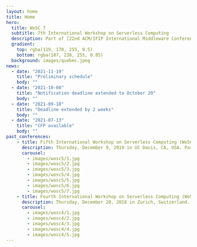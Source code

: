 ```yaml
---
layout: home
title: Home
hero:
  title: WoSC 7
  subtitle: 7th International Workshop on Serverless Computing
  description: Part of [22nd ACM/IFIP International Middleware Conference, Dec 6-10, 2021 (Online-only)](https://middleware-conf.github.io/2021/)
  gradient:
    top: rgba(119, 170, 255, 0.5)
    bottom: rgba(187, 238, 255, 0.85)
  background: images/quebec.jpeg
news:
  - date: "2021-11-19"
    title: "Preliminary schedule"
    body: ""
  - date: "2021-10-08"
    title: "Notification deadline extended to October 20"
    body: ""
  - date: "2021-09-10"
    title: "Deadline extended by 2 weeks"
    body: ""
  - date: "2021-07-13"
    title: "CFP available"
    body: ""
past_conferences:
    - title: Fifth International Workshop on Serverless Computing (WoSC) 2019
      description: Thursday, December 9, 2019 in UC Davis, CA, USA. Part of Part of 20th ACM/IFIP International Middleware Conference.
      carousel:
        - images/wosc5/1.jpg
        - images/wosc5/2.jpg
        - images/wosc5/3.jpg
        - images/wosc5/4.jpg
        - images/wosc5/5.jpg
        - images/wosc5/6.jpg
        - images/wosc5/7.jpg
    - title: Fourth International Workshop on Serverless Computing (WoSC) 2018
      description: Thursday, December 20, 2018 in Zurich, Switzerland. Part of 11th IEEE/ACM UCC and 5th IEEE/ACM BDCAT.
      carousel:
        - images/wosc4/1.jpg
        - images/wosc4/2.jpg
        - images/wosc4/3.jpg
        - images/wosc4/4.jpg
        - images/wosc4/5.jpg
---
```

